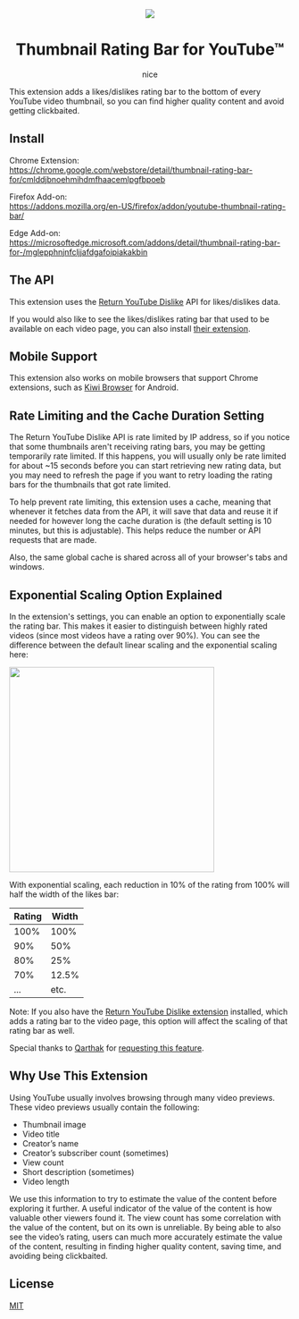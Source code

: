 <div align="center">
<img src="https://raw.githubusercontent.com/elliotwaite/thumbnail-rating-bar-for-youtube/master/extension/icons/icon128.png" />

# Thumbnail Rating Bar for YouTube&trade;
nice
</div>

This extension adds a likes/dislikes rating bar to the bottom of every YouTube video thumbnail, so you can find higher quality content and avoid getting clickbaited.

## Install

Chrome Extension:<br />
https://chrome.google.com/webstore/detail/thumbnail-rating-bar-for/cmlddjbnoehmihdmfhaacemlpgfbpoeb

Firefox Add-on:<br />
https://addons.mozilla.org/en-US/firefox/addon/youtube-thumbnail-rating-bar/

Edge Add-on:<br />
https://microsoftedge.microsoft.com/addons/detail/thumbnail-rating-bar-for-/mglepphnjnfcljjafdgafoipiakakbin

## The API

This extension uses the [Return YouTube
Dislike](https://returnyoutubedislike.com) API for likes/dislikes data.

If you would also like to see the likes/dislikes rating bar that used to be
available on each video page, you can also install [their
extension](https://returnyoutubedislike.com/install).

## Mobile Support

This extension also works on mobile browsers that support Chrome extensions,
such as [Kiwi Browser](https://kiwibrowser.com) for Android.  

## Rate Limiting and the Cache Duration Setting 

The Return YouTube Dislike API is rate limited by IP address, so if you notice
that some thumbnails aren't receiving rating bars, you may be getting
temporarily rate limited. If this happens, you will usually only be rate
limited for about ~15 seconds before you can start retrieving new rating data,
but you may need to refresh the page if you want to retry loading the rating
bars for the thumbnails that got rate limited.

To help prevent rate limiting, this extension uses a cache, meaning that
whenever it fetches data from the API, it will save that data and reuse it
if needed for however long the cache duration is (the default setting is 10
minutes, but this is adjustable). This helps reduce the number or API requests
that are made.

Also, the same global cache is shared across all of your browser's tabs and
windows.

## Exponential Scaling Option Explained

In the extension's settings, you can enable an option to exponentially scale the
rating bar. This makes it easier to distinguish between highly rated videos
(since most videos have a rating over 90%). You can see the difference between
the default linear scaling and the exponential scaling here:

<img src="https://raw.githubusercontent.com/elliotwaite/thumbnail-rating-bar-for-youtube/master/images/linear-vs-exponential-scaling.png?raw=true" width=367>

With exponential scaling, each reduction in 10% of the rating from 100% will
half the width of the likes bar:

| Rating | Width |
|--------|-------|
|   100% |  100% |
|    90% |   50% |
|    80% |   25% |
|    70% | 12.5% |
|    ... |  etc. |

Note: If you also have the [Return YouTube Dislike
extension](https://returnyoutubedislike.com/install) installed, which adds a
rating bar to the video page, this option will affect the scaling of that
rating bar as well.

Special thanks to [Qarthak](https://github.com/Qarthak) for
[requesting this feature](https://github.com/elliotwaite/thumbnail-rating-bar-for-youtube/issues/49).

## Why Use This Extension

Using YouTube usually involves browsing through many video previews. These video previews usually contain the following:
* Thumbnail image
* Video title
* Creator’s name
* Creator’s subscriber count (sometimes)
* View count
* Short description (sometimes)
* Video length

We use this information to try to estimate the value of the content before
exploring it further. A useful indicator of the value of the content is how
valuable other viewers found it. The view count has some correlation with the
value of the content, but on its own is unreliable. By being able to also see
the video’s rating, users can much more accurately estimate the value
of the content, resulting in finding higher quality content, saving time, and
avoiding being clickbaited.

## License

[MIT](LICENSE)

